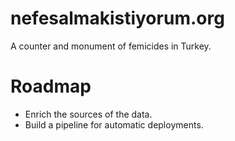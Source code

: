 # nefesalmakistiyorum.org

A counter and monument of femicides in Turkey. 



# Roadmap
- Enrich the sources of the data.
- Build a pipeline for automatic deployments.